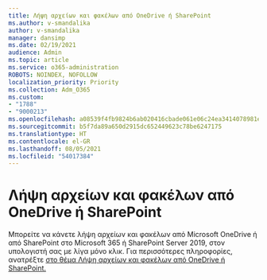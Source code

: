 ```yaml
---
title: Λήψη αρχείων και φακέλων από OneDrive ή SharePoint
ms.author: v-smandalika
author: v-smandalika
manager: dansimp
ms.date: 02/19/2021
audience: Admin
ms.topic: article
ms.service: o365-administration
ROBOTS: NOINDEX, NOFOLLOW
localization_priority: Priority
ms.collection: Adm_O365
ms.custom:
- "1788"
- "9000213"
ms.openlocfilehash: a08539f4fb9824b6ab020416cbade061e06c24ea3414078981e39c2c10f4beee
ms.sourcegitcommit: b5f7da89a650d2915dc652449623c78be6247175
ms.translationtype: HT
ms.contentlocale: el-GR
ms.lasthandoff: 08/05/2021
ms.locfileid: "54017384"
---
```

# <a name="download-files-and-folders-from-onedrive-or-sharepoint"></a>Λήψη αρχείων και φακέλων από OneDrive ή SharePoint

Μπορείτε να κάνετε λήψη αρχείων και φακέλων από Microsoft OneDrive ή από SharePoint στο Microsoft 365 ή SharePoint Server 2019, στον υπολογιστή σας με λίγα μόνο κλικ. Για περισσότερες πληροφορίες, ανατρέξτε [στο θέμα Λήψη αρχείων και φακέλων από OneDrive ή SharePoint.](https://support.microsoft.com/office/download-files-and-folders-from-onedrive-or-sharepoint-5c7397b7-19c7-4893-84fe-d02e8fa5df05)
